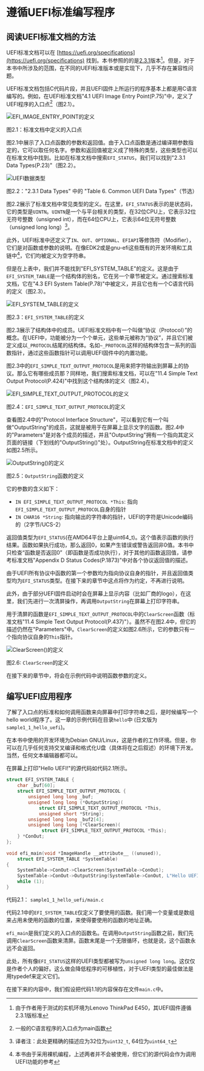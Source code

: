 # 遵循UEFI标准编写程序

## 阅读UEFI标准文档的方法

UEFI标准文档可以在 [https://uefi.org/specifications](https://uefi.org/specifications) 找到。本书参照的的是[2.3.1](https://uefi.org/sites/default/files/resources/UEFI_Spec_2_3_1.pdf)版本[^1]。但是，对于本书中所涉及的范围，在不同的UEFI标准版本或是实现下，几乎不存在兼容性问题。

UEFI标准文档包括C代码片段，并且UEFI固件上所运行的程序基本上都是用C语言编写的。例如，在UEFI标准文档"4.1 UEFI Image Entry Point(P.75)"中，定义了UEFI程序的入口点[^2]（图2.1）。

![EFI_IMAGE_ENTRY_POINT的定义](../../images/part1/spec-entry-point.png)

图2.1：标准文档中定义的入口点

图2.1中展示了入口点函数的参数和返回值。由于入口点函数是通过编译期参数指定的，它可以取任何名字。参数和返回值被定义成了特殊的类型，这些类型也可以在标准文档中找到。比如在标准文档中搜索`EFI_STATUS`，我们可以找到"2.3.1 Data Types(P.23)"（图2.2）。

![UEFI数据类型](../../images/part1/spec-data-type.png)

图2.2："2.3.1 Data Types" 中的 "Table 6. Common UEFI Data Types"（节选）

图2.2展示了标准文档中常见类型的定义。在这里，`EFI_STATUS`表示的是状态码，它的类型是`UINTN`。`UINTN`是一个与平台相关的类型，在32位CPU上，它表示32位无符号整数（unsigned int），而在64位CPU上，它表示64位无符号整数（unsigned long long）[^3]。

此外，UEFI标准中还定义了`IN`、`OUT`、`OPTIONAL`、`EFIAPI`等修饰符（Modifier），它们是对函数或参数的说明。在像EDK2或是gnu-efi这些既有的开发环境和工具链中[^4]，它们均被定义为空字符串。

但是在上表中，我们并不能找到"EFI_SYSTEM_TABLE"的定义。这是由于`EFI_SYSTEM_TABLE`是一个结构体的别名，它在另一个章节被定义。通过搜索标准文档，它在"4.3 EFI System Table(P.78)"中被定义，并且它也有一个C语言代码的定义（图2.3）。

![EFI_SYSTEM_TABLE的定义](../../images/part1/spec-system-table.png)

图2.3：`EFI_SYSTEM_TABLE`的定义

图2.3展示了结构体中的成员。UEFI标准文档中有一个叫做“协议（Protocol）”的概念。在UEFI中，功能被分为一个个单元，这些单元被称为“协议”，并且它们被定义成以`_PROTOCOL`结尾的结构体。名如`~_PROTOCOL`这样的结构体包含一系列的函数指针，通过这些函数指针可以调用UEFI固件中的内置功能。

图2.3中的`EFI_SIMPLE_TEXT_OUTPUT_PROTOCOL`是用来把字符输出到屏幕上的协议。那么它有哪些成员那？同样地，我们搜索标准文档，可以在"11.4 Simple Text Output Protocol(P.424)"中找到这个结构体的定义（图2.4）。

![EFI_SIMPLE_TEXT_OUTPUT_PROTOCOL的定义](../../images/part1/spec-conout.png)

图2.4：`EFI_SIMPLE_TEXT_OUTPUT_PROTOCOL`的定义

查看图2.4中的"Protocol Interface Structure"，可以看到它有一个叫做"OutputString"的成员，这就是被用于在屏幕上显示文字的函数。图2.4中的"Parameters"是对各个成员的描述，并且"OutputString"拥有一个指向其定义页面的链接（下划线的"OutputString()"处）。OutputString在标准文档中的定义如图2.5所示。

![OutputString()的定义](../../images/part1/spec-outputstring.png)

图2.5：`OutputString`函数的定义

它的参数的含义如下：

* `IN EFI_SIMPLE_TEXT_OUTPUT_PROTOCOL *This`: 指向`EFI_SIMPLE_TEXT_OUTPUT_PROTOCOL`自身的指针
* `IN CHAR16 *String`: 指向输出的字符串的指针，UEFI的字符是Unicode编码的（2字节/UCS-2）

返回值类型为`EFI_STATUS`(在AMD64平台上是uint64_t)。这个值表示函数的执行结果。函数如果执行成功，那么返回0，如果产生错误或警告返回非0值。本书中只检查“函数是否返回0”（即函数是否成功执行），对于其他的函数返回值，请参考标准文档"Appendix D Status Codes(P.1873)"中对各个协议返回值的描述。

由于UEFI所有协议中函数的第一个参数均为指向协议自身的指针，并且返回值类型均为`EFI_STATUS`类型。在接下来的章节中这点将作为约定，不再进行说明。

此外，由于部分UEFI固件启动时会在屏幕上显示内容（比如厂商的logo），在这里，我们先进行一次清屏操作，再调用`OutputString`在屏幕上打印字符串。

用于清屏的函数是`EFI_SIMPLE_TEXT_OUTPUT_PROTOCOL`中的`ClearScreen`函数（标准文档"11.4 Simple Text Output Protocol(P.437)"）。虽然不在图2.4中，但它的描述仍然在"Parameters"中。`ClearScreen`的定义如图2.6所示，它的参数只有一个指向协议自身的`This`指针。

![ClearScreen()的定义](../../images/part1/spec-clearscreen.png)

图2.6: `ClearScreen`的定义

在接下来的章节中，将会在示例代码中说明函数参数的定义。


## 编写UEFI应用程序

了解了入口点的标准和如何调用函数来向屏幕中打印字符串之后，是时候编写一个hello world程序了。这一章的示例代码在目录`hello`中 (日文版为`sample1_1_hello_uefi`)。

在本书中使用的开发环境为Debian GNU/Linux，这是作者的工作环境。但是，你可以在几乎任何支持交叉编译和格式化U盘（具体将在之后叙述）的环境下开发。当然，任何文本编辑器都可以。

在屏幕上打印"Hello UEFI!"的源代码如代码2.1所示。

```c
struct EFI_SYSTEM_TABLE {
    char _buf[60];
    struct EFI_SIMPLE_TEXT_OUTPUT_PROTOCOL {
        unsigned long long _buf;
        unsigned long long (*OutputString)(
            struct EFI_SIMPLE_TEXT_OUTPUT_PROTOCOL *This,
            unsigned short *String);
        unsigned long long _buf2[4];
        unsigned long long (*ClearScreen)(
             struct EFI_SIMPLE_TEXT_OUTPUT_PROTOCOL *This);
    } *ConOut;
};
  
void efi_main(void *ImageHandle __attribute__ ((unused)),
    struct EFI_SYSTEM_TABLE *SystemTable)
{
    SystemTable->ConOut->ClearScreen(SystemTable->ConOut);
    SystemTable->ConOut->OutputString(SystemTable->ConOut, L"Hello UEFI!\n");
    while (1);
}

```

代码2.1： `sample1_1_hello_uefi/main.c`

代码2.1中的`EFI_SYSTEM_TABLE`仅定义了要使用的函数。我们用一个变量或是数组来占用未使用的函数的位置，来使得要使用的函数的地址正确。

`efi_main`是我们定义的入口点的函数名。在调用`OutputString`函数之前，我们先调用`ClearScreen`函数来清屏。函数末尾是一个无限循环，也就是说，这个函数永远不会返回。

此处，所有像`EFI_STATUS`这样的UEFI类型都被写为`unsigned long long`。这仅仅是作者个人的偏好。这么做会降低程序的可移植性，对于UEFI类型的最佳做法是用typedef来定义它们。

在接下来的内容中，我们假设把代码1.1的内容保存在文件`main.c`中。


[^1]: 由于作者用于测试的实机环境为Lenovo ThinkPad E450，其UEFI固件遵循2.3.1版标准

[^2]: 一般的C语言程序的入口点为main函数

[^3]: 译者注：此处更精确的描述应为32位为`uint32_t`, 64位为`uint64_t`

[^4]: 本书由于采用裸机编程，上述两者并不会被使用，但它们的源代码会作为调用UEFI功能的参考
